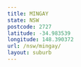 ```yaml
---
title: MINGAY
state: NSW
postcode: 2727
latitude: -34.983539
longitude: 148.390372
url: /nsw/mingay/
layout: suburb
---
```

